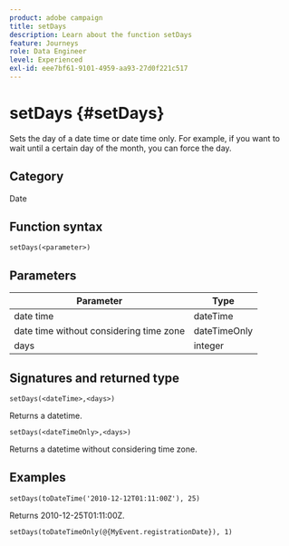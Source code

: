 ```yaml
---
product: adobe campaign
title: setDays
description: Learn about the function setDays
feature: Journeys
role: Data Engineer
level: Experienced
exl-id: eee7bf61-9101-4959-aa93-27d0f221c517
---
```

# setDays {#setDays}

Sets the day of a date time or date time only. For example, if you want to wait until a certain day of the month, you can force the day.

## Category

Date

## Function syntax

`setDays(<parameter>)`

## Parameters

|Parameter|Type|
|--- |--- |
|date time|dateTime|
|date time without considering time zone|dateTimeOnly|
|days|integer|

## Signatures and returned type

`setDays(<dateTime>,<days>)`

Returns a datetime.

`setDays(<dateTimeOnly>,<days>)`

Returns a datetime without considering time zone.

## Examples

`setDays(toDateTime('2010-12-12T01:11:00Z'), 25)`

Returns 2010-12-25T01:11:00Z.

`setDays(toDateTimeOnly(@{MyEvent.registrationDate}), 1)`
